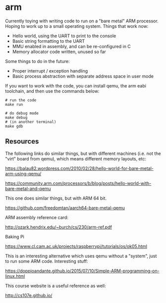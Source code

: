 arm
===

Currently toying with writing code to run on a "bare metal" ARM processor.
Hoping to work up to a small operating system. Things that work now:

* Hello world, using the UART to print to the console
* Basic string formatting to the UART
* MMU enabled in assembly, and can be re-configured in C
* Memory allocator code written, unused so far

Some things to do in the future:

* Proper interrupt / exception handling
* Basic process abstraction with separate address space in user mode

If you want to work with the code, you can install qemu, the arm eabi toolchain,
and then use the commands below:

    # run the code
    make run

    # do debug mode
    make debug
    # (in another terminal)
    make gdb


Resources
---------

The following links do similar things, but with different machines (i.e. not the
"virt" board from qemu), which means different memory layouts, etc:

https://balau82.wordpress.com/2010/02/28/hello-world-for-bare-metal-arm-using-qemu/

https://community.arm.com/processors/b/blog/posts/hello-world-with-bare-metal-and-qemu

This one does similar things, but with ARM 64 bit.

https://github.com/freedomtan/aarch64-bare-metal-qemu

ARM assembly reference card:

http://ozark.hendrix.edu/~burch/cs/230/arm-ref.pdf

Baking Pi

https://www.cl.cam.ac.uk/projects/raspberrypi/tutorials/os/ok05.html

This is an interesting alternative which uses qemu without a "system", just to
run some ARM code. Interesting stuff:

https://doppioandante.github.io/2015/07/10/Simple-ARM-programming-on-linux.html

This course website is a useful reference as well:

http://cs107e.github.io/
